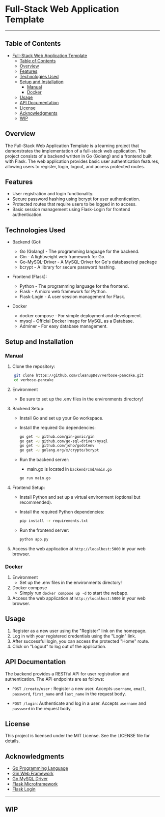 # Full-Stack Web Application Template

---

## Table of Contents

- [Full-Stack Web Application Template](#full-stack-web-application-template)
  - [Table of Contents](#table-of-contents)
  - [Overview](#overview)
  - [Features](#features)
  - [Technologies Used](#technologies-used)
  - [Setup and Installation](#setup-and-installation)
    - [Manual](#manual)
    - [Docker](#docker)
  - [Usage](#usage)
  - [API Documentation](#api-documentation)
  - [License](#license)
  - [Acknowledgments](#acknowledgments)
  - [WIP](#wip)

## Overview

The Full-Stack Web Application Template is a learning project that demonstrates the implementation of a full-stack web application. The project consists of a backend written in Go (Golang) and a frontend built with Flask. The web application provides basic user authentication features, allowing users to register, login, logout, and access protected routes.

## Features

- User registration and login functionality.
- Secure password hashing using bcrypt for user authentication.
- Protected routes that require users to be logged in to access.
- Basic session management using Flask-Login for frontend authentication.

## Technologies Used

- Backend (Go):
  - Go (Golang) - The programming language for the backend.
  - Gin - A lightweight web framework for Go.
  - Go-MySQL-Driver - A MySQL-Driver for Go's database/sql package
  - bcrypt - A library for secure password hashing.

- Frontend (Flask):
  - Python - The programming language for the frontend.
  - Flask - A micro web framework for Python.
  - Flask-Login - A user session management for Flask.

- Docker
  - docker compose - For simple deployment and development.
  - mysql - Official Docker image for MySQL as a Database.
  - Adminer - For easy database management.

## Setup and Installation

### Manual

1. Clone the repository:

``` bash
    git clone https://github.com/cleanupDev/verbose-pancake.git
    cd verbose-pancake
```

2. Environment
   - Be sure to set up the .env files in the environments directory!

3. Backend Setup:

   - Install Go and set up your Go workspace.
   - Install the required Go dependencies:

     ``` bash
     go get -u github.com/gin-gonic/gin
     go get -u github.com/go-sql-driver/mysql
     go get -u github.com/joho/godotenv
     go get -u golang.org/x/crypto/bcrypt
     ```

   - Run the backend server:
     - main.go is located in `backend/cmd/main.go`

     ``` bash
     go run main.go
     ```

4. Frontend Setup:

   - Install Python and set up a virtual environment (optional but recommended).
   - Install the required Python dependencies:

     ``` bash
     pip install -r requirements.txt
     ```

   - Run the frontend server:

     ``` bash
     python app.py
     ```

5. Access the web application at `http://localhost:5000` in your web browser.

### Docker

 1. Environment
    - Set up the .env files in the environments directory!
 2. Docker compose
     - Simply run `docker compose up -d` to start the webapp.
 3. Access the web application at `http://localhost:5000` in your web browser.


## Usage

1. Register as a new user using the "Register" link on the homepage.
2. Log in with your registered credentials using the "Login" link.
3. After successful login, you can access the protected "Home" route.
4. Click on "Logout" to log out of the application.

## API Documentation

The backend provides a RESTful API for user registration and authentication. The API endpoints are as follows:

- `POST /create/user` : Register a new user. Accepts `username`, `email`, `password`, `first_name` and `last_name` in the request body.

- `POST /login`: Authenticate and log in a user. Accepts `username` and `password` in the request body.

## License

This project is licensed under the MIT License. See the LICENSE file for details.

## Acknowledgments

- [Go Programming Language](https://golang.org/)
- [Gin Web Framework](https://github.com/gin-gonic/gin)
- [Go MySQL Driver](https://github.com/go-sql-driver/mysql)
- [Flask Microframework](https://flask.palletsprojects.com/)
- [Flask Login](https://github.com/maxcountryman/flask-login)

---

## WIP
